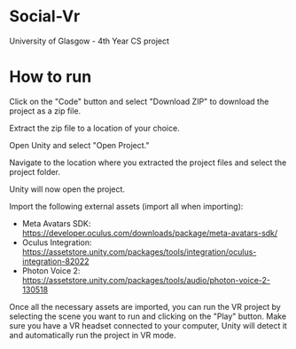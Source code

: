 # Social-Vr
University of Glasgow - 4th Year CS project

# How to run

Click on the "Code" button and select "Download ZIP" to download the project as a zip file.

Extract the zip file to a location of your choice.

Open Unity and select "Open Project."

Navigate to the location where you extracted the project files and select the project folder.

Unity will now open the project.

Import the following external assets (import all when importing):
- Meta Avatars SDK: https://developer.oculus.com/downloads/package/meta-avatars-sdk/
- Oculus Integration: https://assetstore.unity.com/packages/tools/integration/oculus-integration-82022
- Photon Voice 2: https://assetstore.unity.com/packages/tools/audio/photon-voice-2-130518



Once all the necessary assets are imported, you can run the VR project by selecting the scene you want to run and clicking on the "Play" button. Make sure you have a VR headset connected to your computer, Unity will detect it and automatically run the project in VR mode.
